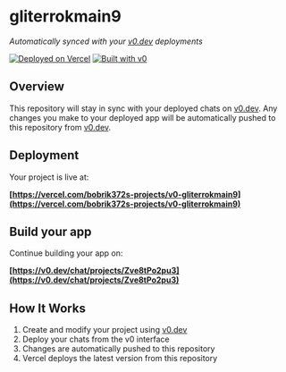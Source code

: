 # gliterrokmain9

*Automatically synced with your [v0.dev](https://v0.dev) deployments*

[![Deployed on Vercel](https://img.shields.io/badge/Deployed%20on-Vercel-black?style=for-the-badge&logo=vercel)](https://vercel.com/bobrik372s-projects/v0-gliterrokmain9)
[![Built with v0](https://img.shields.io/badge/Built%20with-v0.dev-black?style=for-the-badge)](https://v0.dev/chat/projects/Zve8tPo2pu3)

## Overview

This repository will stay in sync with your deployed chats on [v0.dev](https://v0.dev).
Any changes you make to your deployed app will be automatically pushed to this repository from [v0.dev](https://v0.dev).

## Deployment

Your project is live at:

**[https://vercel.com/bobrik372s-projects/v0-gliterrokmain9](https://vercel.com/bobrik372s-projects/v0-gliterrokmain9)**

## Build your app

Continue building your app on:

**[https://v0.dev/chat/projects/Zve8tPo2pu3](https://v0.dev/chat/projects/Zve8tPo2pu3)**

## How It Works

1. Create and modify your project using [v0.dev](https://v0.dev)
2. Deploy your chats from the v0 interface
3. Changes are automatically pushed to this repository
4. Vercel deploys the latest version from this repository
